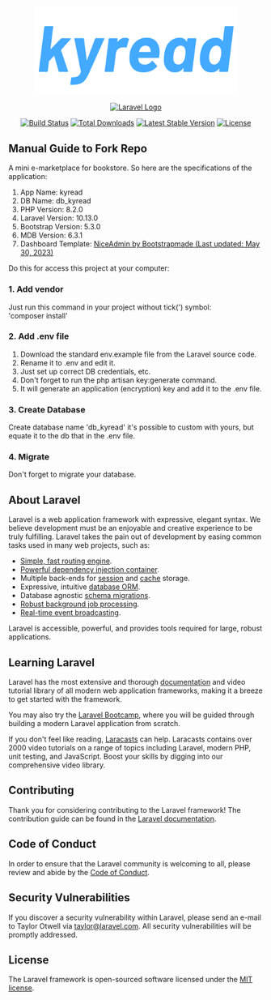 <div class="row">
    <div class="col">
        <p align="center"><a href="https://github.com/kyriten/kyread"><img src="https://raw.githubusercontent.com/kyriten/kyread/master/kyread-logo.svg" width="400" alt="kyread Logo"></a></p> 
    </div>
    <div class="col">
        <p align="center"><a href="https://laravel.com" target="_blank"><img src="https://raw.githubusercontent.com/laravel/art/master/logo-lockup/5%20SVG/2%20CMYK/1%20Full%20Color/laravel-logolockup-cmyk-red.svg" width="400" alt="Laravel Logo"></a></p>
    </div>

<p align="center">
<a href="https://github.com/laravel/framework/actions"><img src="https://github.com/laravel/framework/workflows/tests/badge.svg" alt="Build Status"></a>
<a href="https://packagist.org/packages/laravel/framework"><img src="https://img.shields.io/packagist/dt/laravel/framework" alt="Total Downloads"></a>
<a href="https://packagist.org/packages/laravel/framework"><img src="https://img.shields.io/packagist/v/laravel/framework" alt="Latest Stable Version"></a>
<a href="https://packagist.org/packages/laravel/framework"><img src="https://img.shields.io/packagist/l/laravel/framework" alt="License"></a>
</p>

## Manual Guide to Fork Repo

A mini e-marketplace for bookstore. So here are the specifications of the application:
<ol>
<li>App Name: kyread</li>
<li>DB Name: db_kyread</li>
<li>PHP Version: 8.2.0</li>
<li>Laravel Version: 10.13.0</li>
<li>Bootstrap Version: 5.3.0</li>
<li>MDB Version: 6.3.1</li>
<li>Dashboard Template: <a href="https://bootstrapmade.com/nice-admin-bootstrap-admin-html-template/">NiceAdmin by Bootstrapmade (Last updated: May 30, 2023)</a></li>
</ol>
  
  Do this for access this project at your computer:

### 1. Add vendor <br>
Just run this command in your project without tick(') symbol: 
<br>
'composer install'

### 2. Add .env file
<ol>
<li>Download the standard env.example file from the Laravel source code.</li>
<li>Rename it to .env and edit it.</li>
<li>Just set up correct DB credentials, etc.</li>
<li>Don't forget to run the php artisan key:generate command.</li>
<li>It will generate an application (encryption) key and add it to the .env file.</li>
</ol>

### 3. Create Database
Create database name 'db_kyread' it's possible to custom with yours, but equate it to the db that in the .env file. 

### 4. Migrate
Don't forget to migrate your database.



## About Laravel

Laravel is a web application framework with expressive, elegant syntax. We believe development must be an enjoyable and creative experience to be truly fulfilling. Laravel takes the pain out of development by easing common tasks used in many web projects, such as:

- [Simple, fast routing engine](https://laravel.com/docs/routing).
- [Powerful dependency injection container](https://laravel.com/docs/container).
- Multiple back-ends for [session](https://laravel.com/docs/session) and [cache](https://laravel.com/docs/cache) storage.
- Expressive, intuitive [database ORM](https://laravel.com/docs/eloquent).
- Database agnostic [schema migrations](https://laravel.com/docs/migrations).
- [Robust background job processing](https://laravel.com/docs/queues).
- [Real-time event broadcasting](https://laravel.com/docs/broadcasting).

Laravel is accessible, powerful, and provides tools required for large, robust applications.

## Learning Laravel

Laravel has the most extensive and thorough [documentation](https://laravel.com/docs) and video tutorial library of all modern web application frameworks, making it a breeze to get started with the framework.

You may also try the [Laravel Bootcamp](https://bootcamp.laravel.com), where you will be guided through building a modern Laravel application from scratch.

If you don't feel like reading, [Laracasts](https://laracasts.com) can help. Laracasts contains over 2000 video tutorials on a range of topics including Laravel, modern PHP, unit testing, and JavaScript. Boost your skills by digging into our comprehensive video library.

## Contributing

Thank you for considering contributing to the Laravel framework! The contribution guide can be found in the [Laravel documentation](https://laravel.com/docs/contributions).

## Code of Conduct

In order to ensure that the Laravel community is welcoming to all, please review and abide by the [Code of Conduct](https://laravel.com/docs/contributions#code-of-conduct).

## Security Vulnerabilities

If you discover a security vulnerability within Laravel, please send an e-mail to Taylor Otwell via [taylor@laravel.com](mailto:taylor@laravel.com). All security vulnerabilities will be promptly addressed.

## License

The Laravel framework is open-sourced software licensed under the [MIT license](https://opensource.org/licenses/MIT).
